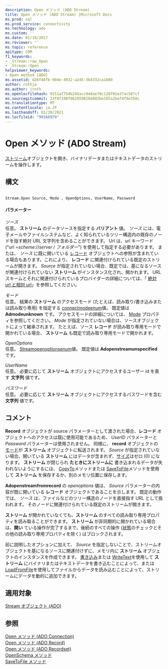 ```yaml
---
description: Open メソッド (ADO Stream)
title: Open メソッド (ADO Stream) |Microsoft Docs
ms.prod: sql
ms.prod_service: connectivity
ms.technology: ado
ms.custom: ''
ms.date: 01/19/2017
ms.reviewer: ''
ms.topic: reference
apitype: COM
f1_keywords:
- _Stream::raw_Open
- _Stream::Open
helpviewer_keywords:
- Open method [ADO]
ms.assetid: d26f48fb-904e-4932-a245-3b4332ca1600
author: rothja
ms.author: jroth
ms.openlocfilehash: 9151af754b245acc04dae70c120f01e37ac587cf
ms.sourcegitcommit: 33f0f190f962059826e002be165a2bef4f9e350c
ms.translationtype: MT
ms.contentlocale: ja-JP
ms.lasthandoff: 01/30/2021
ms.locfileid: "99166979"
---
```

# <a name="open-method-ado-stream"></a>Open メソッド (ADO Stream)
[ストリーム](./stream-object-ado.md)オブジェクトを開き、バイナリデータまたはテキストデータのストリームを操作します。  
  
## <a name="syntax"></a>構文  
  
```  
  
Stream.Open Source, Mode , OpenOptions, UserName, Password  
```  
  
#### <a name="parameters"></a>パラメーター  
 *ソース*  
 任意。 **ストリーム** のデータソースを指定する **バリアント** 値。 *ソース* には、電子メールやファイルシステムなど、よく知られているツリー構造内の既存のノードを指す絶対 URL 文字列を含めることができます。 Url は、url キーワード ("url =*scheme*://*server* / *フォルダー*") を使用して指定する必要があります。 または、 *ソース* に既に開いている [レコード](./record-object-ado.md) オブジェクトへの参照が含まれている場合もあります。これにより、 **レコード** に関連付けられている既定のストリームが開きます。 *Source* が指定されていない場合、既定では、基になるソースが関連付けられていない **ストリーム** がインスタンス化され、開かれます。 URL スキームとそれに関連付けられているプロバイダーの詳細については、「 [絶対 url と相対 url](../../guide/data/absolute-and-relative-urls.md)」を参照してください。  
  
 *モード*  
 任意。 結果の **ストリーム** のアクセスモード (たとえば、読み取り/書き込みまたは読み取り専用) を指定する [connectmodeenum](./connectmodeenum.md)値。 既定値は **Admodeunknown** です。 アクセスモードの詳細については、 [Mode](./mode-property-ado.md) プロパティを参照してください。 *Mode* が指定されていない場合は、ソースオブジェクトによって継承されます。 たとえば、ソース **レコード** が読み取り専用モードで開かれている場合、 **ストリーム** も既定で読み取り専用モードで開かれます。  
  
 *OpenOptions*  
 任意。 [Streamopenoptionsenum](./streamopenoptionsenum.md)値。 既定値は **Adopenstreamunspecified** です。  
  
 *UserName*  
 任意。 必要に応じて **ストリーム** オブジェクトにアクセスするユーザー id を表す **文字列** 値です。  
  
 *パスワード*  
 任意。 必要に応じて **ストリーム** オブジェクトにアクセスするパスワードを含む **文字列** 値です。  
  
## <a name="remarks"></a>コメント  
 **Record** オブジェクトが source パラメーターとして渡された場合、**レコード** オブジェクトへのアクセスは既に使用可能であるため、 *UserID* パラメーターと *Password* パラメーターは使用されません。 同様に、 **record** オブジェクトの [モード](./mode-property-ado.md)が **ストリーム** オブジェクトに転送されます。 *Source* が指定されていない場合、開いている **ストリーム** にはデータが含まれず、[サイズ](./size-property-ado-stream.md)はゼロ (0) になります。 **ストリーム** が閉じられ **たときにストリームに** 書き込まれるデータが失われないようにするには、 [CopyTo](./copyto-method-ado.md)メソッドまたは [SaveToFile](./savetofile-method.md)メソッドを使用して **ストリーム** を保存するか、別のメモリ位置に保存します。  
  
 **Adopenstreamfromrecord** の *openoptions* 値は、 *Source* パラメーターの内容が既に開いている **レコード** オブジェクトであることを示します。 既定の動作では、 *ソース* は、ファイルなどのツリー構造のノードを直接指す URL として扱われます。 そのノードに関連付けられている既定のストリームが開きます。  
  
 **ストリーム** が開かれていなくても、**ストリーム** のすべての読み取り専用プロパティを読み取ることができます。 **ストリーム** が非同期的に開かれている場合は、**開い** ている操作が完了するまで、後続のすべての操作 ([状態](./state-property-ado.md)のチェックとその他の読み取り専用プロパティを除く) はブロックされます。  
  
 前に説明したオプションに加えて、 *Source* を指定しないことで、ストリームオブジェクトを基になるソースに関連付けずに、メモリ内に **ストリーム** オブジェクトのインスタンスを作成できます。 [書き込み](./write-method.md)または [WriteText](./writetext-method.md)を使用して **ストリーム** にバイナリまたはテキストデータを書き込むことによって、または [LoadFromFile](./loadfromfile-method-ado.md)を使用してファイルからデータを読み込むことによって、ストリームにデータを動的に追加できます。  
  
## <a name="applies-to"></a>適用対象  
 [Stream オブジェクト (ADO)](./stream-object-ado.md)  
  
## <a name="see-also"></a>参照  
 [Open メソッド (ADO Connection)](./open-method-ado-connection.md)   
 [Open メソッド (ADO Record)](./open-method-ado-record.md)   
 [Open メソッド (ADO Recordset)](./open-method-ado-recordset.md)   
 [OpenSchema メソッド](./openschema-method.md)   
 [SaveToFile メソッド](./savetofile-method.md)